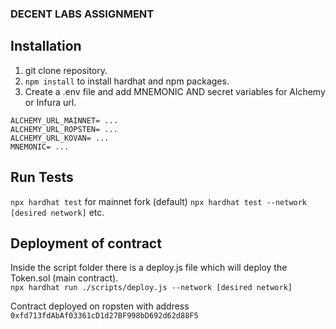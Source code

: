 ### DECENT LABS ASSIGNMENT

## Installation
1. git clone repository.
2. ```npm install``` to install hardhat and npm packages.
3. Create a .env file and add MNEMONIC AND secret variables for Alchemy or Infura url.
```
ALCHEMY_URL_MAINNET= ...
ALCHEMY_URL_ROPSTEN= ...
ALCHEMY_URL_KOVAN= ...
MNEMONIC= ...
```

## Run Tests
```npx hardhat test``` for mainnet fork (default)
```npx hardhat test --network [desired network]``` etc.

## Deployment of contract
Inside the script folder there is a deploy.js file which will deploy the Token.sol (main contract).  
```npx hardhat run ./scripts/deploy.js --network [desired network]```

Contract deployed on ropsten with address ```0xfd713fdAbAf03361cD1d27BF998bD692d62d88F5```
